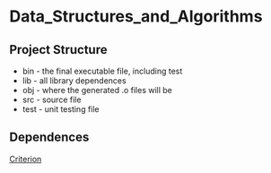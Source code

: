 # Data_Structures_and_Algorithms
## Project Structure
* bin - the final executable file, including test
* lib - all library dependences
* obj - where the generated .o files will be
* src - source file
* test - unit testing file

## Dependences
[Criterion](https://github.com/Snaipe/Criterion)
